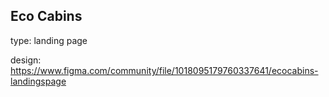 ## Eco Cabins

type: landing page

design: https://www.figma.com/community/file/1018095179760337641/ecocabins-landingspage